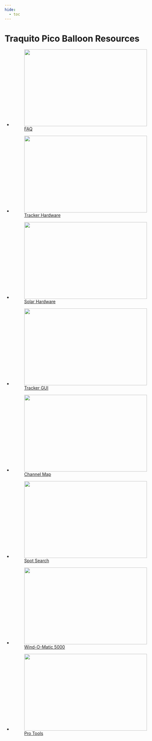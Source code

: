 ```yaml
---
hide:
  - toc
---
```


# Traquito Pico Balloon Resources


<div class="grid cards" markdown>

- <a class="card" href="/faq/">
    <figure markdown="span">
        <img src="/img/faq.png" style="height: 250px; width: 400px; object-fit: cover">
        <figcaption>FAQ</figcaption>
    </figure>
  </a>

- <a class="card" href="/tracker/">
    <figure markdown="span">
        <img src="/img/tracker.png" style="height: 250px; width: 400px; object-fit: cover">
        <figcaption>Tracker Hardware</figcaption>
    </figure>
  </a>

- <a class="card" href="/solar/">
    <figure markdown="span">
        <img src="/solar/solar.png" style="height: 250px; width: 400px; object-fit: cover; object-position: left;">
        <figcaption>Solar Hardware</figcaption>
    </figure>
  </a>

- <a class="card" href="/trackergui/">
    <figure markdown="span">
        <img src="/img/trackergui.png" style="height: 250px; width: 400px; object-fit: cover; object-position: left;">
        <figcaption>Tracker GUI</figcaption>
    </figure>
  </a>

- <a class="card" href="/channelmap/">
    <figure markdown="span">
        <img src="/img/channelmap.png" style="height: 250px; width: 400px; object-fit: cover; object-position: left;">
        <figcaption>Channel Map</figcaption>
    </figure>
  </a>

- <a class="card" href="/search/spots/dashboard/?band=20m&channel=269&callsign=KD2KDD&limit=2000&dtGte=2023-05-08&dtLte=2023-06-01">
    <figure markdown="span">
        <img src="/img/spotsearch.png" style="height: 250px; width: 400px; object-fit: cover; object-position: top;">
        <figcaption>Spot Search</figcaption>
    </figure>
  </a>

- <a class="card" href="/WOM5000/">
    <figure markdown="span">
        <img src="/img/f360.platform.png" style="height: 250px; width: 400px; object-fit: cover; object-position: left;">
        <figcaption>Wind-O-Matic 5000</figcaption>
    </figure>
  </a>

- <a class="card" href="/pro/">
    <figure markdown="span">
        <img src="/img/protools.png" style="height: 250px; width: 400px; object-fit: cover; object-position: left;">
        <figcaption>Pro Tools</figcaption>
    </figure>
  </a>

</div>

